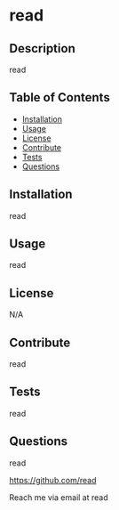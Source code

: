 
 # read

## Description



read

## Table of Contents

- [Installation](#installation)
- [Usage](#usage)
- [License](#license)
- [Contribute](#contribute)
- [Tests](#tests)
- [Questions](#questions)

## Installation

read

## Usage

read

## License

N/A

## Contribute

read

## Tests

read

## Questions

read

https://github.com/read

Reach me via email at read

